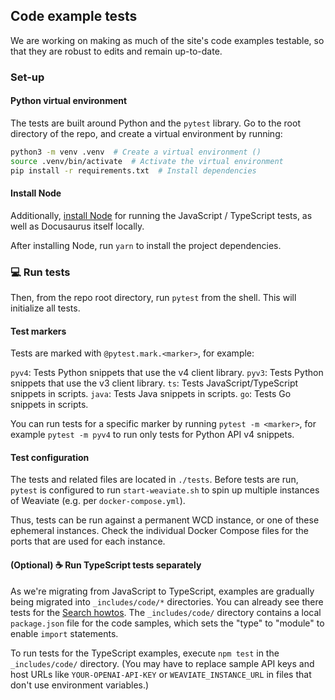 ## Code example tests

We are working on making as much of the site's code examples testable, so that they are robust to edits and remain up-to-date.


### Set-up

#### Python virtual environment

The tests are built around Python and the `pytest` library. Go to the root directory of the repo, and create a virtual environment by running:

```bash
python3 -m venv .venv  # Create a virtual environment ()
source .venv/bin/activate  # Activate the virtual environment
pip install -r requirements.txt  # Install dependencies
```

#### Install Node

Additionally, [install Node](https://nodejs.org/en/download) for running the JavaScript / TypeScript tests, as well as Docusaurus itself locally.

After installing Node, run `yarn` to install the project dependencies.


### 💻 Run tests

Then, from the repo root directory, run `pytest` from the shell. This will initialize all tests.

#### Test markers

Tests are marked with `@pytest.mark.<marker>`, for example:

`pyv4`: Tests Python snippets that use the v4 client library.
`pyv3`: Tests Python snippets that use the v3 client library.
`ts`: Tests JavaScript/TypeScript snippets in scripts.
`java`: Tests Java snippets in scripts.
`go`: Tests Go snippets in scripts.

You can run tests for a specific marker by running `pytest -m <marker>`, for example `pytest -m pyv4` to run only tests for Python API v4 snippets.

#### Test configuration

The tests and related files are located in `./tests`.
Before tests are run, `pytest` is configured to run `start-weaviate.sh` to spin up multiple instances of Weaviate (e.g. per `docker-compose.yml`).

Thus, tests can be run against a permanent WCD instance, or one of these ephemeral instances. Check the individual Docker Compose files for the ports that are used for each instance.

#### (Optional) ☕️ Run TypeScript tests separately

As we're migrating from JavaScript to TypeScript, examples are gradually being migrated into `_includes/code/*` directories. You can already see there tests for the [Search howtos](https://docs.weaviate.io/weaviate/search). The `_includes/code/` directory contains a local `package.json` file for the code samples, which sets the "type" to "module" to enable `import` statements.

To run tests for the TypeScript examples, execute `npm test` in the `_includes/code/` directory. (You may have to replace sample API keys and host URLs like `YOUR-OPENAI-API-KEY` or `WEAVIATE_INSTANCE_URL` in files that don't use environment variables.)
